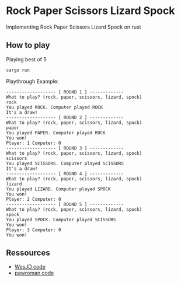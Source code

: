 # Rock Paper Scissors Lizard Spock

Implementing Rock Paper Scissors Lizard Spock on rust


## How to play

Playing best of 5

```bash
cargo run
```

Playthrough Example: 

```
------------------- [ ROUND 1 ] -------------
What to play? (rock, paper, scissors, lizard, spock)
rock
You played ROCK. Computer played ROCK
It's a draw!
------------------- [ ROUND 2 ] -------------
What to play? (rock, paper, scissors, lizard, spock)
paper
You played PAPER. Computer played ROCK
You won!
Player: 1 Computer: 0 
------------------- [ ROUND 3 ] -------------
What to play? (rock, paper, scissors, lizard, spock)
scissors
You played SCISSORS. Computer played SCISSORS
It's a draw!
------------------- [ ROUND 4 ] -------------
What to play? (rock, paper, scissors, lizard, spock)
lizard
You played LIZARD. Computer played SPOCK
You won!
Player: 2 Computer: 0 
------------------- [ ROUND 5 ] -------------
What to play? (rock, paper, scissors, lizard, spock)
spock
You played SPOCK. Computer played SCISSORS
You won!
Player: 3 Computer: 0 
You won!
```



## Ressources

- [WesJD code](https://github.com/WesJD/rock-paper-scissors)
- [pawroman code](https://github.com/pawroman/rock-paper-scissors)

